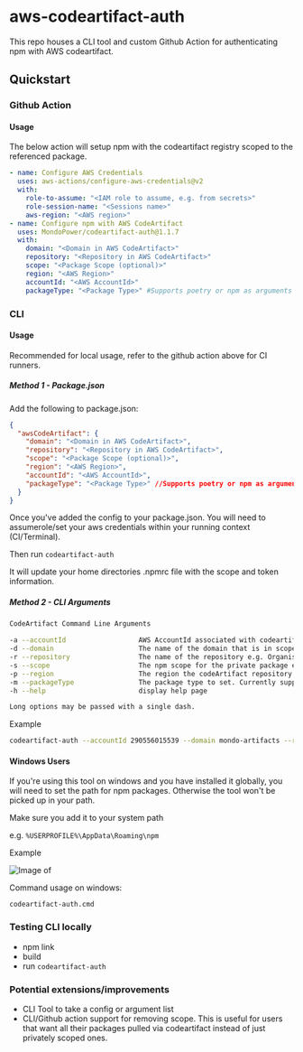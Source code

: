 # aws-codeartifact-auth

This repo houses a CLI tool and custom Github Action for authenticating npm with AWS codeartifact.

## Quickstart

### Github Action

#### Usage

The below action will setup npm with the codeartifact registry scoped to the referenced package.

```yaml
- name: Configure AWS Credentials
  uses: aws-actions/configure-aws-credentials@v2
  with:
    role-to-assume: "<IAM role to assume, e.g. from secrets>"
    role-session-name: "<Sessions name>"
    aws-region: "<AWS region>"
- name: Configure npm with AWS CodeArtifact
  uses: MondoPower/codeartifact-auth@1.1.7
  with:       
    domain: "<Domain in AWS CodeArtifact>"
    repository: "<Repository in AWS CodeArtifact>"
    scope: "<Package Scope (optional)>"
    region: "<AWS Region>"
    accountId: "<AWS AccountId>"
    packageType: "<Package Type>" #Supports poetry or npm as arguments
```

### CLI

#### Usage

Recommended for local usage, refer to the github action above for CI runners.

##### Method 1 - Package.json

Add the following to package.json:

```json
{
  "awsCodeArtifact": {
    "domain": "<Domain in AWS CodeArtifact>",
    "repository": "<Repository in AWS CodeArtifact>",
    "scope": "<Package Scope (optional)>",
    "region": "<AWS Region>",
    "accountId": "<AWS AccountId>",
    "packageType": "<Package Type>" //Supports poetry or npm as arguments
  }
}
```

Once you've added the config to your package.json. You will need to assumerole/set your aws credentials within your running context (CI/Terminal).

Then run ```codeartifact-auth```

It will update your home directories .npmrc file with the scope and token information.

##### Method 2 - CLI Arguments

```bash
CodeArtifact Command Line Arguments

-a --accountId                  AWS AccountId associated with codeartifact repo
-d --domain                     The name of the domain that is in scope for the generated authorization token
-r --repository                 The name of the repository e.g. OrganisationNamePackages
-s --scope                      The npm scope for the private package e.g. @OrganisationName
-p --region                     The region the codeArtifact repository is hosted in e.g. us-east-1
-m --packageType                The package type to set. Currently supports npm or poetry
-h --help                       display help page

Long options may be passed with a single dash.
```

Example

```bash
codeartifact-auth --accountId 290556015539 --domain mondo-artifacts --region ap-southeast-2 -r MondoNPMPackages -s @mondo
```

#### Windows Users

If you're using this tool on windows and you have installed it globally, you will need to set the path for npm packages. Otherwise the tool won't be picked up in your path.

Make sure you add it to your system path

e.g. ```%USERPROFILE%\AppData\Roaming\npm```

Example

![Image of ](./docs/updating-path-windows.png)

Command usage on windows:

```codeartifact-auth.cmd```

### Testing CLI locally

- npm link
- build
- run ```codeartifact-auth```

### Potential extensions/improvements

- CLI Tool to take a config or argument list
- CLI/Github action support for removing scope. This is useful for users that want all their packages pulled via codeartifact instead of just privately scoped ones.
